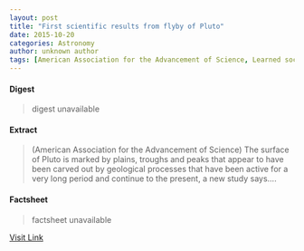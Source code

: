 ```yaml
---
layout: post
title: "First scientific results from flyby of Pluto"
date: 2015-10-20
categories: Astronomy
author: unknown author
tags: [American Association for the Advancement of Science, Learned societies of the United States, Works about science, Pluto, Outer space, Scientific supraorganizations, Scientific societies, Scientific organizations, Science and technology, Science]
---
```



#### Digest
>digest unavailable

#### Extract
>(American Association for the Advancement of Science) The surface of Pluto is marked by plains, troughs and peaks that appear to have been carved out by geological processes that have been active for a very long period and continue to the present, a new study says....

#### Factsheet
>factsheet unavailable

[Visit Link](http://www.eurekalert.org/pub_releases/2015-10/aaft-fsr101315.php)


